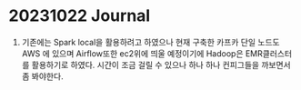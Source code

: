 # 20231022 Journal
1. 기존에는 Spark local을 활용하려고 하였으나 현재 구축한 카프카 단일 노드도 AWS 에 있으며 Airflow또한 ec2위에 띄울 예정이기에 Hadoop은 EMR클러스터를 활용하기로 하였다.
시간이 조금 걸릴 수 있으나 하나 하나 컨피그들을 까보면서 좀 봐야한다.